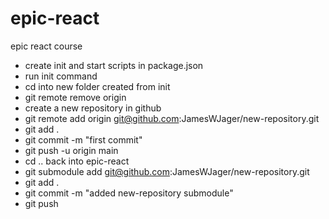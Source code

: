 # epic-react
epic react course

- create init and start scripts in package.json
- run init command
- cd into new folder created from init
- git remote remove origin
- create a new repository in github
- git remote add origin git@github.com:JamesWJager/new-repository.git
- git add .
- git commit -m "first commit"
- git push -u origin main
- cd .. back into epic-react
- git submodule add git@github.com:JamesWJager/new-repository.git
- git add .
- git commit -m "added new-repository submodule"
- git push